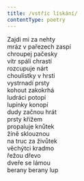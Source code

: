 ```yaml
---
title: /vstříc lískání/
contentType: poetry
---
```


<section>

Zajdi mi za nehty  
mráz v pařezech zaspí  
chroupej pačesky  
vítr spálí chrastí  
rozcupuje nárt  
choulístky v hrsti  
vystrnadí prsty  
kohout zakokrhá  
ludráci potopí  
lupínky konopí  
dudy začnou hrát  
prsty křížem  
propaluje knůtek  
žíně sklouznou  
na truc za živůtek  
věchýtci kradmo  
řežou dřevo  
dveře se lámou  
berany berany lup

</section>
